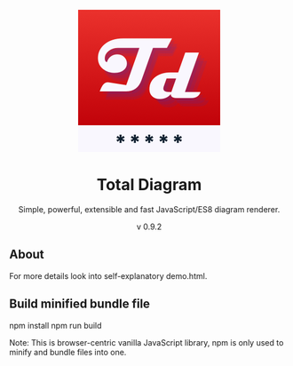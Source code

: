 <p align="center">
<img src="https://raw.githubusercontent.com/dariuszdawidowski/total-diagram/main/total-diagram-logo.png">
</p>
<h1 align="center">
Total Diagram
</h1>
<p align="center">
Simple, powerful, extensible and fast JavaScript/ES8 diagram renderer.
<p>
<p align="center">
v 0.9.2
<p>

## About

For more details look into self-explanatory demo.html.

## Build minified bundle file

npm install
npm run build

Note: This is browser-centric vanilla JavaScript library, npm is only used to minify and bundle files into one.
